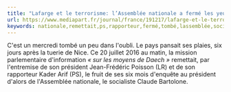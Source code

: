 ```yaml
---
title: "Lafarge et le terrorisme: l’Assemblée nationale a fermé les yeux"
url: https://www.mediapart.fr/journal/france/191217/lafarge-et-le-terrorisme-l-assemblee-nationale-ferme-les-yeux?utm_source=twitter&utm_medium=social&utm_campaign=Sharing&xtor=CS3-67
keywords: nationale,remettait,ps,rapporteur,fermé,tombé,lassemblée,socialiste,pays,terrorisme,lafarge,président,tuerie,yeux,poisson,plaies
---
```

C'est un mercredi tombé un peu dans l'oubli. Le pays pansait ses plaies, six jours après la tuerie de Nice. Ce 20 juillet 2016 au matin, la mission parlementaire d'information *« sur les moyens de Daech »* remettait, par l'entremise de son président Jean-Frédéric Poisson (LR) et de son rapporteur Kader Arif (PS), le fruit de ses six mois d'enquête au président d'alors de l'Assemblée nationale, le socialiste Claude Bartolone.
